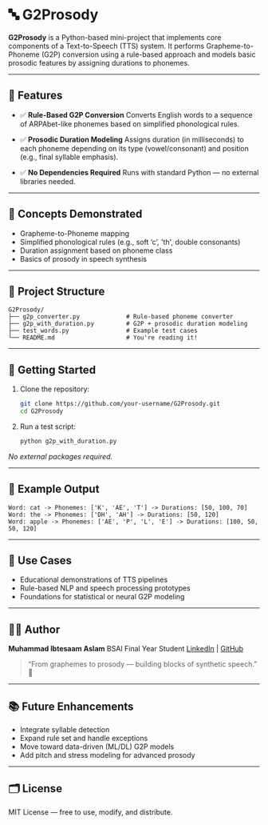 
# 🔤 G2Prosody

**G2Prosody** is a Python-based mini-project that implements core components of a Text-to-Speech (TTS) system. It performs Grapheme-to-Phoneme (G2P) conversion using a rule-based approach and models basic prosodic features by assigning durations to phonemes.

---

## 📌 Features

* ✅ **Rule-Based G2P Conversion**
  Converts English words to a sequence of ARPAbet-like phonemes based on simplified phonological rules.

* ✅ **Prosodic Duration Modeling**
  Assigns duration (in milliseconds) to each phoneme depending on its type (vowel/consonant) and position (e.g., final syllable emphasis).

* ✅ **No Dependencies Required**
  Runs with standard Python — no external libraries needed.

---

## 🧠 Concepts Demonstrated

* Grapheme-to-Phoneme mapping
* Simplified phonological rules (e.g., soft ‘c’, 'th', double consonants)
* Duration assignment based on phoneme class
* Basics of prosody in speech synthesis

---

## 📁 Project Structure

```
G2Prosody/
├── g2p_converter.py             # Rule-based phoneme converter
├── g2p_with_duration.py         # G2P + prosodic duration modeling
├── test_words.py                # Example test cases
└── README.md                    # You're reading it!
```

---

## 🚀 Getting Started

1. Clone the repository:

   ```bash
   git clone https://github.com/your-username/G2Prosody.git
   cd G2Prosody
   ```

2. Run a test script:

   ```bash
   python g2p_with_duration.py
   ```

*No external packages required.*

---

## 🧪 Example Output

```
Word: cat -> Phonemes: ['K', 'AE', 'T'] -> Durations: [50, 100, 70]
Word: the -> Phonemes: ['DH', 'AH'] -> Durations: [50, 120]
Word: apple -> Phonemes: ['AE', 'P', 'L', 'E'] -> Durations: [100, 50, 50, 120]
```

---

## 🎯 Use Cases

* Educational demonstrations of TTS pipelines
* Rule-based NLP and speech processing prototypes
* Foundations for statistical or neural G2P modeling

---

## 👨‍💻 Author

**Muhammad Ibtesaam Aslam**
BSAI Final Year Student
[LinkedIn](https://www.linkedin.com/in/ibtesaamaslam) | [GitHub](https://github.com/ibtesaamaslam)

> “From graphemes to prosody — building blocks of synthetic speech.” 🎤

---

## 📚 Future Enhancements

* Integrate syllable detection
* Expand rule set and handle exceptions
* Move toward data-driven (ML/DL) G2P models
* Add pitch and stress modeling for advanced prosody

---

## 🗂 License

MIT License — free to use, modify, and distribute.
